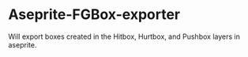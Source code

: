 # Aseprite-FGBox-exporter
Will export boxes created in the Hitbox, Hurtbox, and Pushbox layers in aseprite.
